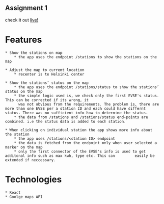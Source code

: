 ## Assignment 1

check it out [live!](https://competent-mirzakhani-893cdc.netlify.com/git)

# Features

    * Show the stations on map 
        * the app uses the endpoint /stations to show the stations on the map

    * Adjust the map to current location
        * recenter is to Helsinki center 

    * Show the stations’ status on the map
        * the app uses the endpoint /stations/status to show the stations’ status on the map
        * the simple logic used is, we check only the first EVSE's status. This can be corrected if its wrong, it 
          was not obvious from the requirements. The problem is, there are more than one EVSE per a station ID and each could have differnt status. There was no sufficient info how to determine the status.
        * the data from /stations and /stations/status end-points are combined. i.e the status data is added to each station. 

    * When clicking on individual station the app shows more info about the station 
        * the app uses /stations/<station ID> endpoint
        * the data is fetched from the endpoint only when user selected a marker on the map 
        * only the first connector of the EVSE's info is used to get additonal info such as max kwh, type etc. This can         easily be extended if neccessary.        

# Technologies

    * React
    * Goolge maps API 
